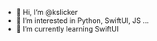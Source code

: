 - 👋 Hi, I’m @kslicker
- 👀 I’m interested in Python, SwiftUI, JS ...
- 🌱 I’m currently learning SwiftUI

<!---
kslicker/kslicker is a ✨ special ✨ repository because its `README.md` (this file) appears on your GitHub profile.
You can click the Preview link to take a look at your changes.
--->
